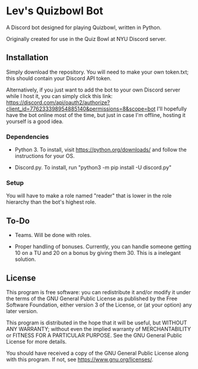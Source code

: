 # Lev's Quizbowl Bot

A Discord bot designed for playing Quizbowl,
written in Python.

Originally created for use in the Quiz Bowl at NYU Discord server. 

## Installation

Simply download the repository. You will need to make your own token.txt; 
this should contain your Discord API token.

Alternatively, if you just want to add the bot to your own Discord 
server while I host it, you can simply click this link: 
https://discord.com/api/oauth2/authorize?client_id=776233398954885140&permissions=8&scope=bot
I'll hopefully have the bot online most of the time, but just in case I'm offline, hosting it
yourself is a good idea.

### Dependencies

* Python 3. To install, visit https://python.org/downloads/ and follow the instructions for your OS.

* Discord.py. To install, run "python3 -m pip install -U discord.py"

### Setup

You will have to make a role named "reader" that is lower in the role hierarchy than the bot's highest role.

## To-Do

* Teams. Will be done with roles.

* Proper handling of bonuses. Currently, you can handle someone getting 10 on a TU and 20 on a bonus by giving them 30. This is a inelegant solution.

## License
This program is free software: you can redistribute it and/or modify
it under the terms of the GNU General Public License as published by
the Free Software Foundation, either version 3 of the License, or
(at your option) any later version.

This program is distributed in the hope that it will be useful,
but WITHOUT ANY WARRANTY; without even the implied warranty of
MERCHANTABILITY or FITNESS FOR A PARTICULAR PURPOSE.  See the
GNU General Public License for more details.

You should have received a copy of the GNU General Public License
along with this program.  If not, see <https://www.gnu.org/licenses/>.
